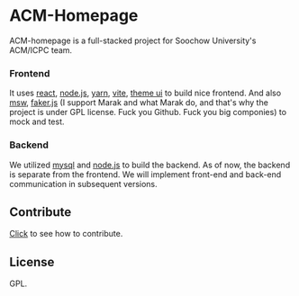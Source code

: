 ACM-Homepage
===============================================================================

ACM-homepage is a full-stacked project for Soochow University's ACM/ICPC team.

### Frontend

It uses [react][react], [node.js][nodejs], [yarn][yarn], [vite][vite],
[theme ui][theme-ui] to build nice frontend. And also [msw][],
[faker.js][faker-js] (I support Marak and what Marak do, and that's why the
project is under GPL license. Fuck you Github. Fuck you big componies) to mock
and test.

### Backend

We utilized [mysql][] and [node.js][nodejs] to build the backend. As of now,
the backend is separate from the frontend. We will implement front-end and
back-end communication in subsequent versions.

Contribute
-------------------------------------------------------------------------------

[Click](./doc/contribute.md) to see how to contribute.


License
-------------------------------------------------------------------------------

GPL.

[react]: https://reactjs.org/

[nodejs]: https://nodejs.org/

[yarn]: https://yarnpkg.com/

[snowpack]: https://www.snowpack.dev/

[vite]: https://vitejs.dev/

[tailwindcss]: https://tailwindcss.com/

[theme-ui]: https://theme-ui.com/

[headlessui]: https://headlessui.dev/

[msw]: https://mswjs.io/

[faker-js]: https://fakerjs.dev

[mysql]: https://www.ntu.edu.sg/chinese/main
